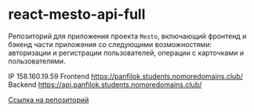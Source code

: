 # react-mesto-api-full
Репозиторий для приложения проекта `Mesto`, включающий фронтенд и бэкенд части приложения со следующими возможностями: авторизации и регистрации пользователей, операции с карточками и пользователями. 

IP 158.160.19.59
Frontend https://panfilok.students.nomoredomains.club/
Backend https://api.panfilok.students.nomoredomains.club/
  
[Ссылка на репозиторий](https://github.com/Panfil0k/react-mesto-api-full)

